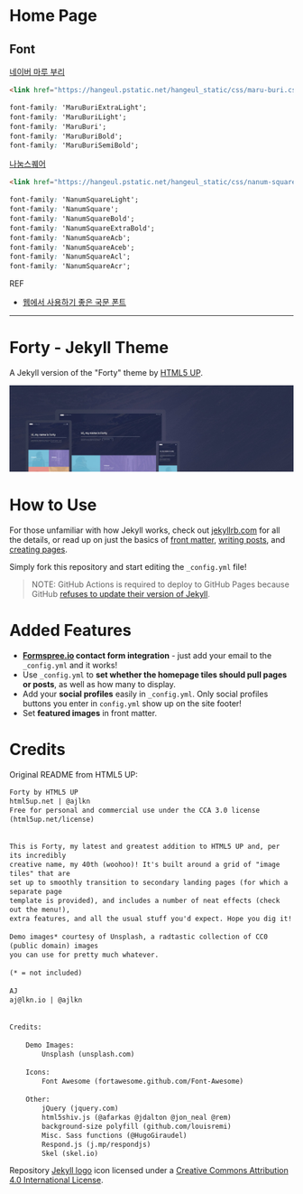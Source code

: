 # Home Page

## Font

[네이버 마루 부리](https://hangeul.naver.com/2021/fonts/nanum)

```html
<link href="https://hangeul.pstatic.net/hangeul_static/css/maru-buri.css" rel="stylesheet">
```

```css
font-family: 'MaruBuriExtraLight';
font-family: 'MaruBuriLight';
font-family: 'MaruBuri';
font-family: 'MaruBuriBold';
font-family: 'MaruBuriSemiBold';
```

[나눔스퀘어](https://hangeul.naver.com/2021/fonts/nanum)

```html
<link href="https://hangeul.pstatic.net/hangeul_static/css/nanum-square.css" rel="stylesheet">
```

```css
font-family: 'NanumSquareLight';
font-family: 'NanumSquare';
font-family: 'NanumSquareBold';
font-family: 'NanumSquareExtraBold';
font-family: 'NanumSquareAcb';
font-family: 'NanumSquareAceb';
font-family: 'NanumSquareAcl';
font-family: 'NanumSquareAcr';
```

REF
* [웹에서 사용하기 좋은 국문 폰트](https://m.blog.naver.com/holicdesigns/221803545642)



***

# Forty - Jekyll Theme




A Jekyll version of the "Forty" theme by [HTML5 UP](https://html5up.net/).  

![Forty Theme](assets/images/forty.jpg "Forty Theme")

# How to Use

For those unfamiliar with how Jekyll works, check out [jekyllrb.com](https://jekyllrb.com/) for all the details, 
or read up on just the basics of [front matter](https://jekyllrb.com/docs/frontmatter/), [writing posts](https://jekyllrb.com/docs/posts/), 
and [creating pages](https://jekyllrb.com/docs/pages/).

Simply fork this repository and start editing the `_config.yml` file!

> NOTE: GitHub Actions is required to deploy to GitHub Pages because GitHub [refuses to update their version of Jekyll](https://github.com/github/pages-gem/issues/651).

# Added Features

* **[Formspree.io](https://formspree.io/) contact form integration** - just add your email to the `_config.yml` and it works!
* Use `_config.yml` to **set whether the homepage tiles should pull pages or posts**, as well as how many to display.
* Add your **social profiles** easily in `_config.yml`. Only social profiles buttons you enter in `config.yml` show up on the site footer!
* Set **featured images** in front matter.

# Credits

Original README from HTML5 UP:

```
Forty by HTML5 UP
html5up.net | @ajlkn
Free for personal and commercial use under the CCA 3.0 license (html5up.net/license)


This is Forty, my latest and greatest addition to HTML5 UP and, per its incredibly
creative name, my 40th (woohoo)! It's built around a grid of "image tiles" that are
set up to smoothly transition to secondary landing pages (for which a separate page
template is provided), and includes a number of neat effects (check out the menu!),
extra features, and all the usual stuff you'd expect. Hope you dig it!

Demo images* courtesy of Unsplash, a radtastic collection of CC0 (public domain) images
you can use for pretty much whatever.

(* = not included)

AJ
aj@lkn.io | @ajlkn


Credits:

	Demo Images:
		Unsplash (unsplash.com)

	Icons:
		Font Awesome (fortawesome.github.com/Font-Awesome)

	Other:
		jQuery (jquery.com)
		html5shiv.js (@afarkas @jdalton @jon_neal @rem)
		background-size polyfill (github.com/louisremi)
		Misc. Sass functions (@HugoGiraudel)
		Respond.js (j.mp/respondjs)
		Skel (skel.io)
```

Repository [Jekyll logo](https://github.com/jekyll/brand) icon licensed under a [Creative Commons Attribution 4.0 International License](http://choosealicense.com/licenses/cc-by-4.0/).


